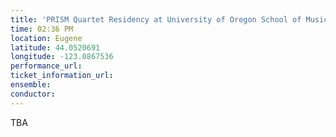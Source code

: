 ```yaml
---
title: 'PRISM Quartet Residency at University of Oregon School of Music'
time: 02:36 PM
location: Eugene
latitude: 44.0520691
longitude: -123.0867536
performance_url: 
ticket_information_url: 
ensemble: 
conductor: 
---
```

TBA